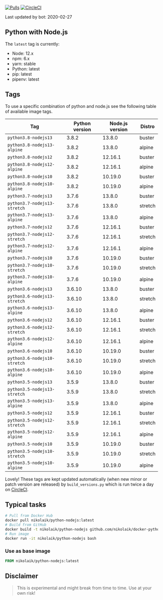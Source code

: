 [![Pulls](https://img.shields.io/docker/pulls/nikolaik/python-nodejs.svg?style=flat-square)](https://hub.docker.com/r/nikolaik/python-nodejs/)
[![CircleCI](https://img.shields.io/circleci/project/github/nikolaik/docker-python-nodejs.svg?style=flat-square)](https://circleci.com/gh/nikolaik/docker-python-nodejs)

Last updated by bot: 2020-02-27

## Python with Node.js
The `latest` tag is currently:

- Node: 12.x
- npm: 6.x
- yarn: stable
- Python: latest
- pip: latest
- pipenv: latest

## Tags
To use a specific combination of python and node.js see the following table of available image tags.

Tag | Python version | Node.js version | Distro
--- | --- | --- | ---
`python3.8-nodejs13` | 3.8.2 | 13.8.0 | buster
`python3.8-nodejs13-alpine` | 3.8.2 | 13.8.0 | alpine
`python3.8-nodejs12` | 3.8.2 | 12.16.1 | buster
`python3.8-nodejs12-alpine` | 3.8.2 | 12.16.1 | alpine
`python3.8-nodejs10` | 3.8.2 | 10.19.0 | buster
`python3.8-nodejs10-alpine` | 3.8.2 | 10.19.0 | alpine
`python3.7-nodejs13` | 3.7.6 | 13.8.0 | buster
`python3.7-nodejs13-stretch` | 3.7.6 | 13.8.0 | stretch
`python3.7-nodejs13-alpine` | 3.7.6 | 13.8.0 | alpine
`python3.7-nodejs12` | 3.7.6 | 12.16.1 | buster
`python3.7-nodejs12-stretch` | 3.7.6 | 12.16.1 | stretch
`python3.7-nodejs12-alpine` | 3.7.6 | 12.16.1 | alpine
`python3.7-nodejs10` | 3.7.6 | 10.19.0 | buster
`python3.7-nodejs10-stretch` | 3.7.6 | 10.19.0 | stretch
`python3.7-nodejs10-alpine` | 3.7.6 | 10.19.0 | alpine
`python3.6-nodejs13` | 3.6.10 | 13.8.0 | buster
`python3.6-nodejs13-stretch` | 3.6.10 | 13.8.0 | stretch
`python3.6-nodejs13-alpine` | 3.6.10 | 13.8.0 | alpine
`python3.6-nodejs12` | 3.6.10 | 12.16.1 | buster
`python3.6-nodejs12-stretch` | 3.6.10 | 12.16.1 | stretch
`python3.6-nodejs12-alpine` | 3.6.10 | 12.16.1 | alpine
`python3.6-nodejs10` | 3.6.10 | 10.19.0 | buster
`python3.6-nodejs10-stretch` | 3.6.10 | 10.19.0 | stretch
`python3.6-nodejs10-alpine` | 3.6.10 | 10.19.0 | alpine
`python3.5-nodejs13` | 3.5.9 | 13.8.0 | buster
`python3.5-nodejs13-stretch` | 3.5.9 | 13.8.0 | stretch
`python3.5-nodejs13-alpine` | 3.5.9 | 13.8.0 | alpine
`python3.5-nodejs12` | 3.5.9 | 12.16.1 | buster
`python3.5-nodejs12-stretch` | 3.5.9 | 12.16.1 | stretch
`python3.5-nodejs12-alpine` | 3.5.9 | 12.16.1 | alpine
`python3.5-nodejs10` | 3.5.9 | 10.19.0 | buster
`python3.5-nodejs10-stretch` | 3.5.9 | 10.19.0 | stretch
`python3.5-nodejs10-alpine` | 3.5.9 | 10.19.0 | alpine

Lovely! These tags are kept updated automatically (when new minor or patch version are released) by `build_versions.py` which is run twice a day on [CircleCI](https://circleci.com/gh/nikolaik/docker-python-nodejs).

## Typical tasks
```bash
# Pull from Docker Hub
docker pull nikolaik/python-nodejs:latest
# Build from GitHub
docker build -t nikolaik/python-nodejs github.com/nikolaik/docker-python-nodejs
# Run image
docker run -it nikolaik/python-nodejs bash
```

### Use as base image
```Dockerfile
FROM nikolaik/python-nodejs:latest
```

## Disclaimer
> This is experimental and might break from time to time. Use at your own risk!
